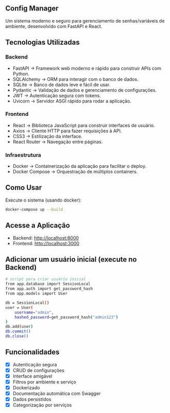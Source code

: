 ## Config Manager

Um sistema moderno e seguro para gerenciamento de senhas/variáveis de ambiente, desenvolvido com FastAPI e React.

## Tecnologias Utilizadas

### Backend

- FastAPI -> Framework web moderno e rápido para construir APIs com Python.
- SQLAlchemy -> ORM para interagir com o banco de dados.
- SQLite -> Banco de dados leve e fácil de usar.
- Pydantic -> Validação de dados e gerenciamento de configurações.
- JWT -> Autenticação segura com tokens.
- Uvicorn -> Servidor ASGI rápido para rodar a aplicação.

### Frontend

- React -> Biblioteca JavaScript para construir interfaces de usuário.
- Axios -> Cliente HTTP para fazer requisições à API.
- CSS3 -> Estilização da interface.
- React Router -> Navegação entre páginas.

### Infraestrutura

- Docker -> Containerização da aplicação para facilitar o deploy.
- Docker Compose -> Orquestração de múltiplos containers.

## Como Usar

Execute o sistema (usando docker):

```bash
docker-compose up --build
```

## Acesse a Aplicação

- Backend: [http://localhost:8000](http://localhost:8000)
- Frontend: [http://localhost:3000](http://localhost:3000)

## Adicionar um usuário inicial (execute no Backend)

```bash
# script para criar usuário inicial
from app.database import SessionLocal
from app.auth import get_password_hash
from app.models import User

db = SessionLocal()
user = User(
    username="admin",
    hashed_password=get_password_hash("admin123")
)
db.add(user)
db.commit()
db.close()
```

## Funcionalidades

- [x] Autenticação segura
- [x] CRUD de configurações
- [x] Interface amigável
- [x] Filtros por ambiente e serviço
- [x] Dockerizado
- [x] Documentação automática com Swagger
- [x] Dados persistidos
- [x] Categorização por serviços
